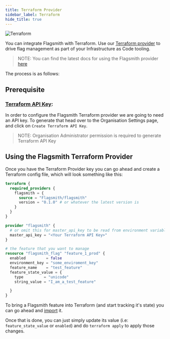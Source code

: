 ```yaml
---
title: Terraform Provider
sidebar_label: Terraform
hide_title: true
---
```


![Terraform](/img/integrations/terraform/terraform-logo.svg)

You can integrate Flagsmith with Terraform. Use our
[Terraform provider](https://registry.terraform.io/providers/Flagsmith/flagsmith) to drive flag management as part of
your Infrastructure as Code tooling.

> NOTE: You can find the latest docs for using the Flagsmith provider
> [here](https://registry.terraform.io/providers/Flagsmith/flagsmith/latest/docs)

The process is as follows:

## Prerequisite

### [Terraform API Key](../advanced-use/system-administration.md#terraform-api-keys-for-organisations):

In order to configure the Flagsmith Terraform provider we are going to need an API key. To generate that head over to the
Organisation Settings page, and click on `Create Terraform API Key`.

> NOTE: Organisation Administrator permission is required to generate Terraform API Key

## Using the Flagsmith Terraform Provider

Once you have the Terraform Provider key you can go ahead and create a Terraform config file, which will look something
like this:

```terraform
terraform {
  required_providers {
    flagsmith = {
      source = "Flagsmith/flagsmith"
      version = "0.1.0" # or whatever the latest version is
    }
  }
}

provider "flagsmith" {
  # or omit this for master_api_key to be read from environment variable
  master_api_key = "<Your Terraform API Key>"
}

# the feature that you want to manage
resource "flagsmith_flag" "feature_1_prod" {
  enabled         = false
  environment_key = "some_enviroment_key"
  feature_name    = "test_feature"
  feature_state_value = {
    type         = "unicode"
    string_value = "I_am_a_test_feature"

  }
}

```

To bring a Flagsmith feature into Terraform (and start tracking it's state) you can go ahead and
[import](https://registry.terraform.io/providers/Flagsmith/flagsmith/latest/docs/resources/flag#import) it.

Once that is done, you can just simply update its value (i.e: `feature_state_value` or `enabled`) and do
`terraform apply` to apply those changes.

